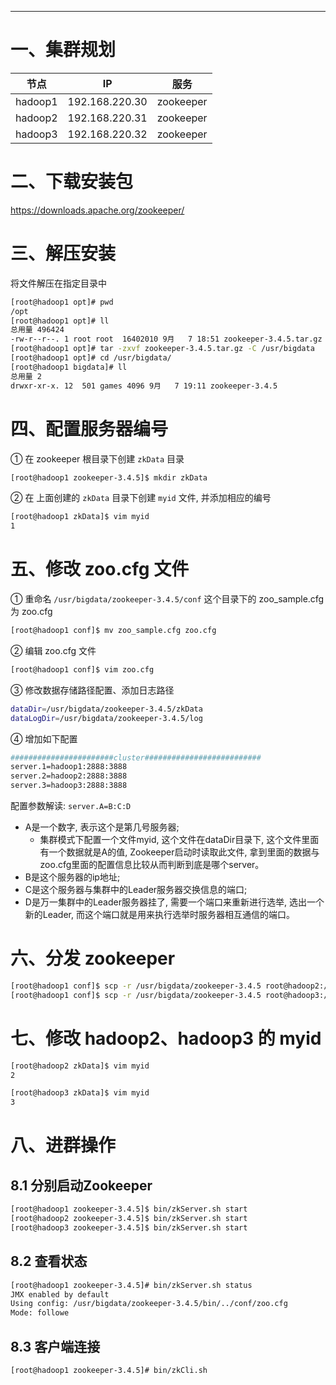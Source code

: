 


---
# 一、集群规划
节点  | IP| 服务 
---- | ---- | ----
hadoop1 | 192.168.220.30 | zookeeper
hadoop2 | 192.168.220.31 | zookeeper
hadoop3 | 192.168.220.32 | zookeeper


# 二、下载安装包
https://downloads.apache.org/zookeeper/


# 三、解压安装
将文件解压在指定目录中 
```bash
[root@hadoop1 opt]# pwd
/opt
[root@hadoop1 opt]# ll
总用量 496424
-rw-r--r--. 1 root root  16402010 9月   7 18:51 zookeeper-3.4.5.tar.gz
[root@hadoop1 opt]# tar -zxvf zookeeper-3.4.5.tar.gz -C /usr/bigdata
[root@hadoop1 opt]# cd /usr/bigdata/
[root@hadoop1 bigdata]# ll
总用量 2
drwxr-xr-x. 12  501 games 4096 9月   7 19:11 zookeeper-3.4.5
```


# 四、配置服务器编号
① 在 zookeeper 根目录下创建 `zkData` 目录
```bash
[root@hadoop1 zookeeper-3.4.5]$ mkdir zkData
```
② 在 上面创建的 `zkData` 目录下创建 `myid` 文件, 并添加相应的编号
```bash
[root@hadoop1 zkData]$ vim myid
1
```



# 五、修改 zoo.cfg 文件
① 重命名 `/usr/bigdata/zookeeper-3.4.5/conf` 这个目录下的 zoo_sample.cfg 为 zoo.cfg
```bash
[root@hadoop1 conf]$ mv zoo_sample.cfg zoo.cfg
```
② 编辑 zoo.cfg 文件
```bash
[root@hadoop1 conf]$ vim zoo.cfg
```
③ 修改数据存储路径配置、添加日志路径
```bash
dataDir=/usr/bigdata/zookeeper-3.4.5/zkData
dataLogDir=/usr/bigdata/zookeeper-3.4.5/log
```
④ 增加如下配置
```bash
#######################cluster##########################
server.1=hadoop1:2888:3888
server.2=hadoop2:2888:3888
server.3=hadoop3:2888:3888
```
配置参数解读: `server.A=B:C:D`

- A是一个数字, 表示这个是第几号服务器;
   - 集群模式下配置一个文件myid, 这个文件在dataDir目录下, 这个文件里面有一个数据就是A的值, Zookeeper启动时读取此文件, 拿到里面的数据与zoo.cfg里面的配置信息比较从而判断到底是哪个server。
- B是这个服务器的ip地址; 
- C是这个服务器与集群中的Leader服务器交换信息的端口; 
- D是万一集群中的Leader服务器挂了, 需要一个端口来重新进行选举, 选出一个新的Leader, 而这个端口就是用来执行选举时服务器相互通信的端口。


# 六、分发 zookeeper
```bash
[root@hadoop1 conf]$ scp -r /usr/bigdata/zookeeper-3.4.5 root@hadoop2://usr/bigdata
[root@hadoop1 conf]$ scp -r /usr/bigdata/zookeeper-3.4.5 root@hadoop3://usr/bigdata
```

# 七、修改 hadoop2、hadoop3 的 myid
```bash
[root@hadoop2 zkData]$ vim myid
2

[root@hadoop3 zkData]$ vim myid
3
```


# 八、进群操作
## 8.1 分别启动Zookeeper
```bash
[root@hadoop1 zookeeper-3.4.5]$ bin/zkServer.sh start
[root@hadoop2 zookeeper-3.4.5]$ bin/zkServer.sh start
[root@hadoop3 zookeeper-3.4.5]$ bin/zkServer.sh start
```

## 8.2 查看状态
```bash
[root@hadoop1 zookeeper-3.4.5]# bin/zkServer.sh status
JMX enabled by default
Using config: /usr/bigdata/zookeeper-3.4.5/bin/../conf/zoo.cfg
Mode: followe
```

## 8.3 客户端连接
```bash
[root@hadoop1 zookeeper-3.4.5]# bin/zkCli.sh
```

